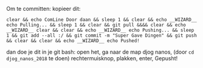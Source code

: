 Om te committen: kopieer dit: 

`clear && echo ComLine Door daan && sleep 1 && clear && echo __WIZARD__ echo Pulling... && sleep 1 && clear && git pull &&&& clear && echo __WIZARD__ clear && clear && echo __WIZARD__ echo Pushing... && sleep 1 && git add --all :/ && git commit -m "Super Gave Dingen" && git push && clear && clear && echo __WIZARD__ echo Pushed!`

dan doe je dit in je git bash:
open het,
ga naar de map djog nanos, (door `cd djog_nanos_2018` te doen)
rechtermuisknop,
plakken,
enter,
Gepusht!
